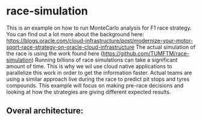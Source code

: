 # race-simulation

This is an example on how to run MonteCarlo analysis for F1 race strategy. You can find out a lot more about the background here: https://blogs.oracle.com/cloud-infrastructure/post/modernize-your-motor-sport-race-strategy-on-oracle-cloud-infrastructure The actual simulation of the race is using the work found here (https://github.com/TUMFTM/race-simulation)
Running billions of race simulations can take a significant amount of time. This is why we wil use cloud native applications to parallelize this work in order to get the information faster. 
Actual teams are using a similar approach live during the race to predict pit stops and tyres compounds. This example will focus on making pre-race decisions and looking at how the strategies are giving different expected results. 

## Overal architecture:





